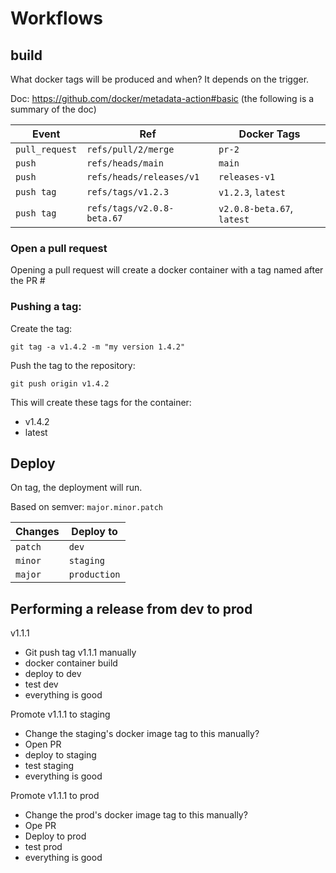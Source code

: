 # Workflows

## build

What docker tags will be produced and when?  It depends on the trigger.  

Doc: https://github.com/docker/metadata-action#basic (the following is a summary of the doc)

| Event           | Ref                           | Docker Tags                         |
|-----------------|-------------------------------|-------------------------------------|
| `pull_request`  | `refs/pull/2/merge`           | `pr-2`                              |
| `push`          | `refs/heads/main`             | `main`                              |
| `push`          | `refs/heads/releases/v1`      | `releases-v1`                       |
| `push tag`      | `refs/tags/v1.2.3`            | `v1.2.3`, `latest`                  |
| `push tag`      | `refs/tags/v2.0.8-beta.67`    | `v2.0.8-beta.67`, `latest`          |

### Open a pull request
Opening a pull request will create a docker container with a tag named after the PR #

### Pushing a tag:

Create the tag:
```
git tag -a v1.4.2 -m "my version 1.4.2"
```

Push the tag to the repository:
```
git push origin v1.4.2
```

This will create these tags for the container:
* v1.4.2
* latest

## Deploy
On tag, the deployment will run.

Based on semver: `major.minor.patch`

| Changes         | Deploy to              | 
|-----------------|------------------------|
| `patch`         | `dev`                  |
| `minor`         | `staging`              |
| `major`         | `production`           |


## Performing a release from dev to prod

v1.1.1
* Git push tag v1.1.1 manually
* docker container build
* deploy to dev
* test dev
* everything is good

Promote v1.1.1 to staging
* Change the staging's docker image tag to this manually?
* Open PR
* deploy to staging
* test staging
* everything is good

Promote v1.1.1 to prod
* Change the prod's docker image tag to this manually?
* Ope PR
* Deploy to prod
* test prod
* everything is good



